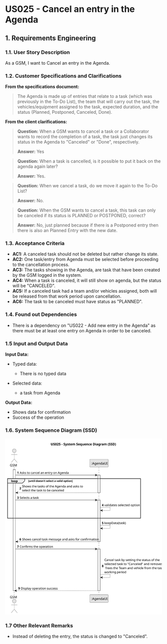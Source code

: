# US025 - Cancel an entry in the Agenda


## 1. Requirements Engineering

### 1.1. User Story Description

As a GSM, I want to Cancel an entry in the Agenda.

### 1.2. Customer Specifications and Clarifications 

**From the specifications document:**

>	The Agenda is made
up of entries that relate to a task (which was previously in the To-Do List),
the team that will carry out the task, the vehicles/equipment assigned to
the task, expected duration, and the status (Planned, Postponed, Canceled,
Done).

> 
**From the client clarifications:**

> **Question:** When a GSM wants to cancel a task or a Collaborator wants to record the completion of a task, the task just changes its status in the Agenda to "Canceled" or "Done", respectively.
>
> **Answer:** Yes

> **Question:** When a task is cancelled, is it possible to put it back on the agenda again later?
>
> **Answer:** Yes.

> **Question:** When we cancel a task, do we move it again to the To-Do List?
>
> **Answer:** No.

> **Question:** When the GSM wants to cancel a task, this task can only be canceled if its status is PLANNED or POSTPONED, correct?
>
> **Answer:** No, just planned because if there is a Postponed entry then there is also an Planned Entry with the new date.

### 1.3. Acceptance Criteria

* **AC1:** A canceled task should not be deleted but rather change its state.
* **AC2:** One task/entry from Agenda must be selected before proceeding to the cancellation process.
* **AC3:** The tasks showing in the Agenda, are task that have been created by the GSM logged in the system.
* **AC4:** When a task is canceled, it will still show on agenda, but the status will be "CANCELED".
* **AC5:** If a canceled task had a team and/or vehicles assigned, both will be released from that work period upon cancellation.
* **AC6:** The task to be canceled must have status as "PLANNED".


### 1.4. Found out Dependencies

* There is a dependency on "US022 - Add new entry in the Agenda" as there must be at least one entry on Agenda in order to be canceled.

### 1.5 Input and Output Data

**Input Data:**

* Typed data:
    * There is no typed data
	
* Selected data:
    * a task from Agenda

**Output Data:**

* Shows data for confirmation
* Success of the operation

### 1.6. System Sequence Diagram (SSD)

![System Sequence Diagram](svg/us025-system-sequence-diagram.svg)

### 1.7 Other Relevant Remarks

* Instead of deleting the entry, the status is changed to "Canceled".